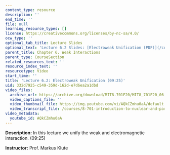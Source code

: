 ```yaml
---
content_type: resource
description: ''
end_time: ''
file: null
learning_resource_types: []
license: https://creativecommons.org/licenses/by-nc-sa/4.0/
ocw_type: ''
optional_tab_title: Lecture Slides
optional_text: 'Lecture 6.2 Slides: [Electroweak Unification (PDF)](/courses/8-701-introduction-to-nuclear-and-particle-physics-fall-2020/resources/mit8_701f20_lec6-2)'
parent_title: Chapter 6. Weak Interactions
parent_type: CourseSection
related_resources_text: ''
resource_index_text: ''
resourcetype: Video
start_time: ''
title: 'Lecture 6.2: Electroweak Unification (09:25)'
uid: 332d7925-c549-359d-162d-e7d6ea2a1dbd
video_files:
  archive_url: https://archive.org/download/MIT8.701F20/MIT8_701F20_06-02_unification_300k.mp4
  video_captions_file: ''
  video_thumbnail_file: https://img.youtube.com/vi/AQkCZmhu0aA/default.jpg
  video_transcript_file: /courses/8-701-introduction-to-nuclear-and-particle-physics-fall-2020/8ad1e5a50ea1e265548848bd27b5deb4_AQkCZmhu0aA.pdf
video_metadata:
  youtube_id: AQkCZmhu0aA
---
```


**Description:** In this lecture we unify the weak and electromagnetic interaction. (09:25)

**Instructor:** Prof. Markus Klute

